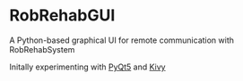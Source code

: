 # RobRehabGUI
A Python-based graphical UI for remote communication with RobRehabSystem

Initally experimenting with [PyQt5](https://wiki.python.org/moin/PyQt) and [Kivy](https://kivy.org/)
